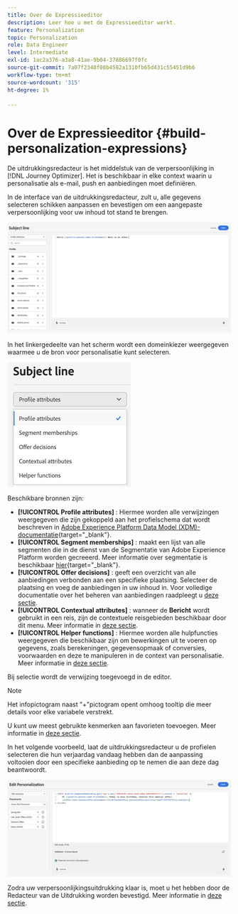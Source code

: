 ```yaml
---
title: Over de Expressieeditor
description: Leer hoe u met de Expressieeditor werkt.
feature: Personalization
topic: Personalization
role: Data Engineer
level: Intermediate
exl-id: 1ac2a376-a3a8-41ae-9b04-37886697f0fc
source-git-commit: 7a07f2348f08b4582a1310fb65d431c55451d9b6
workflow-type: tm+mt
source-wordcount: '315'
ht-degree: 1%

---
```


# Over de Expressieeditor {#build-personalization-expressions}

De uitdrukkingsredacteur is het middelstuk van de verpersoonlijking in [!DNL Journey Optimizer]. Het is beschikbaar in elke context waarin u personalisatie als e-mail, push en aanbiedingen moet definiëren.

In de interface van de uitdrukkingsredacteur, zult u, alle gegevens selecteren schikken aanpassen en bevestigen om een aangepaste verpersoonlijking voor uw inhoud tot stand te brengen.

![](assets/perso_ee1.png)

In het linkergedeelte van het scherm wordt een domeinkiezer weergegeven waarmee u de bron voor personalisatie kunt selecteren.

![](assets/perso_ee3.png)

Beschikbare bronnen zijn:

* **[!UICONTROL Profile attributes]** : Hiermee worden alle verwijzingen weergegeven die zijn gekoppeld aan het profielschema dat wordt beschreven in [Adobe Experience Platform Data Model (XDM)-documentatie](https://experienceleague.adobe.com/docs/experience-platform/xdm/home.html?lang=nl){target=&quot;_blank&quot;}.
* **[!UICONTROL Segment memberships]** : maakt een lijst van alle segmenten die in de dienst van de Segmentatie van Adobe Experience Platform worden gecreeerd. Meer informatie over segmentatie is beschikbaar [hier](https://experienceleague.adobe.com/docs/experience-platform/segmentation/home.html){target=&quot;_blank&quot;}.
* **[!UICONTROL Offer decisions]** : geeft een overzicht van alle aanbiedingen verbonden aan een specifieke plaatsing. Selecteer de plaatsing en voeg de aanbiedingen in uw inhoud in. Voor volledige documentatie over het beheren van aanbiedingen raadpleegt u [deze sectie](../messages/deliver-personalized-offers.md).
* **[!UICONTROL Contextual attributes]** : wanneer de **Bericht** wordt gebruikt in een reis, zijn de contextuele reisgebieden beschikbaar door dit menu. Meer informatie in [deze sectie](personalization-use-case.md).
* **[!UICONTROL Helper functions]** : Hiermee worden alle hulpfuncties weergegeven die beschikbaar zijn om bewerkingen uit te voeren op gegevens, zoals berekeningen, gegevensopmaak of conversies, voorwaarden en deze te manipuleren in de context van personalisatie. Meer informatie in [deze sectie](functions/functions.md).

Bij selectie wordt de verwijzing toegevoegd in de editor.

>[!NOTE]
>
>Het infopictogram naast &quot;+&quot;pictogram opent omhoog tooltip die meer details voor elke variabele verstrekt.
>
>U kunt uw meest gebruikte kenmerken aan favorieten toevoegen. Meer informatie in [deze sectie](personalization-favorites.md).

In het volgende voorbeeld, laat de uitdrukkingsredacteur u de profielen selecteren die hun verjaardag vandaag hebben dan de aanpassing voltooien door een specifieke aanbieding op te nemen die aan deze dag beantwoordt.

![](assets/perso_ee2.png)

Zodra uw verpersoonlijkingsuitdrukking klaar is, moet u het hebben door de Redacteur van de Uitdrukking worden bevestigd. Meer informatie in [deze sectie](personalization-validation.md).
